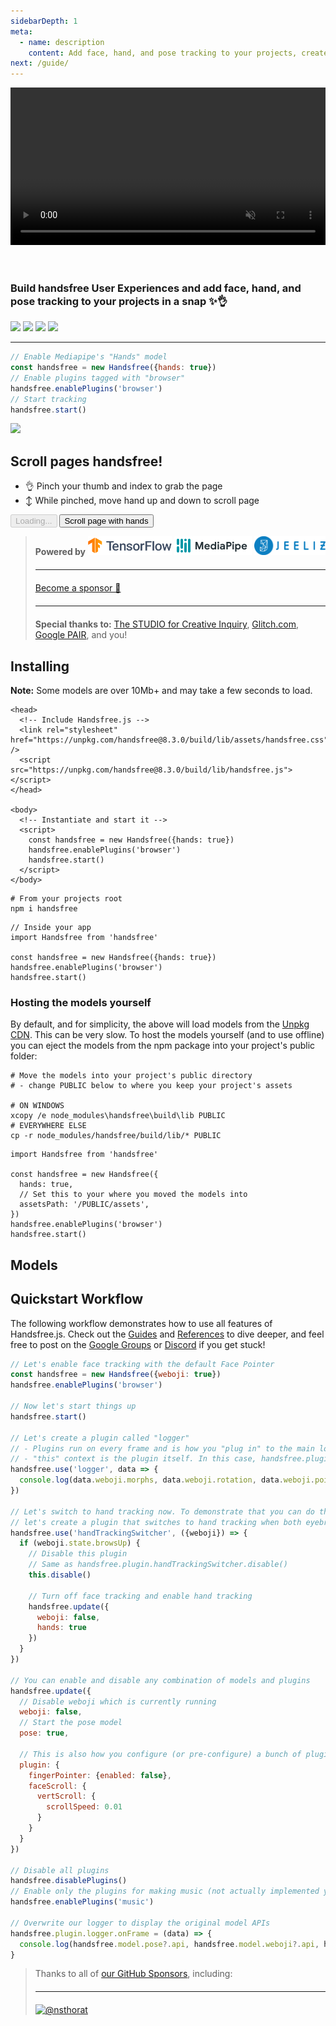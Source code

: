 ```yaml
---
sidebarDepth: 1
meta:
  - name: description
    content: Add face, hand, and pose tracking to your projects, create handsfree user experiences, and tap into our growing library of plugins and integrations ✨👌
next: /guide/
---
```


<div id="hero-video" style="position: relative">
  <h1 class="mb-0"><img alt="Handsfree.js" title="Handsfree.js" src="/branding/handsfree.png"></h1>
  <video muted loop autoplay src="/model-wall.mp4" style="width: 100%"></video>
</div>

<h3 style="padding-top: 2em">Build handsfree User Experiences and add face, hand, and pose tracking to your projects in a snap ✨👌</h3>
<p class="verticle-middle-children space-children text-center">
  <a href="https://github.com/midiblocks/handsfree"><img src="https://img.shields.io/github/stars/midiblocks/handsfree?style=social"></a>
  <a href="https://github.com/midiblocks/handsfree"><img src="https://img.shields.io/github/last-commit/handsfreejs/handsfree.svg"></a>
  <a href="https://github.com/midiblocks/handsfree"><img src="https://img.shields.io/github/tag/handsfreejs/handsfree.svg"></a>
  <a href="https://github.com/midiblocks/handsfree"><img src="https://img.shields.io/github/repo-size/handsfreejs/handsfree.svg"></a>
</p>

---

```js
// Enable Mediapipe's "Hands" model
const handsfree = new Handsfree({hands: true})
// Enable plugins tagged with "browser"
handsfree.enablePlugins('browser')
// Start tracking
handsfree.start()
```
<Window title="Demo: Scroll pages handsfree">
  <div class="row">
    <div class="col-6"><img src="https://media4.giphy.com/media/tQ1vFtoMWWpgdCoJJj/giphy.gif"></div>
    <div class="col-6">
      <h2>Scroll pages handsfree!</h2>
      <ul>
        <li>👌 Pinch your thumb and index to grab the page</li>
        <li>↕ While pinched, move hand up and down to scroll page</li>
      </ul>
      <HandsfreeToggle class="full-width handsfree-hide-when-started-without-hands" text-off="Scroll page with hands" text-on="Stop Hands" :opts="demoOpts" />
      <button class="handsfree-show-when-started-without-hands handsfree-show-when-loading" disabled><Fa-Spinner spin /> Loading...</button>
      <button class="handsfree-show-when-started-without-hands handsfree-hide-when-loading" @click="startDemo"><Fa-Video /> Scroll page with hands</button>
    </div>
  </div>
</Window>

<blockquote>
  <div class="verticle-middle-children space-children text-center">
    <strong>Powered by</strong>
    <a href="https://www.tensorflow.org/js/"><img src='/branding/tensorflow.png' height=30></a>
    <a href="https://mediapipe.dev/"><img src='/branding/mediapipe.png' height=30></a>
    <a href="https://github.com/jeeliz/jeelizWeboji"><img src='/branding/jeeliz.png' height=30></a>
  </div>
  <hr style="margin: 20px auto">
  <div class="text-center">
    <p><a href="https://github.com/sponsors/midiblocks">Become a sponsor 💜</a></p>
  </div>
  <hr style="margin: 20px auto">
  <div class="text-center">
    <strong>Special thanks to:</strong> <a href="https://studioforcreativeinquiry.org/">The STUDIO for Creative Inquiry</a>, <a href="https://glitch.com">Glitch.com</a>, <a href="https://research.google/teams/brain/pair/">Google PAIR</a>, and you!
  </div>
</blockquote>

## Installing
<TabPanel :tabs="tabs.installing">
<div data-panel="CDN">
<p><strong>Note:</strong> Some models are over 10Mb+ and may take a few seconds to load.</p>
<div class="language-html extra-class"><pre class="language-html"><code><span class="token tag"><span class="token tag"><span class="token punctuation">&lt;</span>head</span><span class="token punctuation">&gt;</span></span>
  <span class="token comment">&lt;!-- Include Handsfree.js --&gt;</span>
  <span class="token tag"><span class="token tag"><span class="token punctuation">&lt;</span>link</span> <span class="token attr-name">rel</span><span class="token attr-value"><span class="token punctuation attr-equals">=</span><span class="token punctuation">"</span>stylesheet<span class="token punctuation">"</span></span> <span class="token attr-name">href</span><span class="token attr-value"><span class="token punctuation attr-equals">=</span><span class="token punctuation">"</span>https://unpkg.com/handsfree@8.3.0/build/lib/assets/handsfree.css<span class="token punctuation">"</span></span> <span class="token punctuation">/&gt;</span></span>
  <span class="token tag"><span class="token tag"><span class="token punctuation">&lt;</span>script</span> <span class="token attr-name">src</span><span class="token attr-value"><span class="token punctuation attr-equals">=</span><span class="token punctuation">"</span>https://unpkg.com/handsfree@8.3.0/build/lib/handsfree.js<span class="token punctuation">"</span></span><span class="token punctuation">&gt;</span></span><span class="token script"></span><span class="token tag"><span class="token tag"><span class="token punctuation">&lt;/</span>script</span><span class="token punctuation">&gt;</span></span>
<span class="token tag"><span class="token tag"><span class="token punctuation">&lt;/</span>head</span><span class="token punctuation">&gt;</span></span>
&nbsp;
<span class="token tag"><span class="token tag"><span class="token punctuation">&lt;</span>body</span><span class="token punctuation">&gt;</span></span>
  <span class="token comment">&lt;!-- Instantiate and start it --&gt;</span>
  <span class="token tag"><span class="token tag"><span class="token punctuation">&lt;</span>script</span><span class="token punctuation">&gt;</span></span><span class="token script"><span class="token language-javascript">
    <span class="token keyword">const</span> handsfree <span class="token operator">=</span> <span class="token keyword">new</span> <span class="token class-name">Handsfree</span><span class="token punctuation">(</span><span class="token punctuation">{</span>hands<span class="token operator">:</span> <span class="token boolean">true</span><span class="token punctuation">}</span><span class="token punctuation">)</span>
    handsfree<span class="token punctuation">.</span><span class="token function">enablePlugins</span><span class="token punctuation">(</span><span class="token string">'browser'</span><span class="token punctuation">)</span>
    handsfree<span class="token punctuation">.</span><span class="token function">start</span><span class="token punctuation">(</span><span class="token punctuation">)</span>
  </span></span><span class="token tag"><span class="token tag"><span class="token punctuation">&lt;/</span>script</span><span class="token punctuation">&gt;</span></span>
<span class="token tag"><span class="token tag"><span class="token punctuation">&lt;/</span>body</span><span class="token punctuation">&gt;</span></span>
</code></pre></div>
</div>
<div data-panel="NPM" class="hidden">
<div class="language-bash extra-class"><pre class="language-bash"><code><span class="token comment"># From your projects root</span>
<span class="token function">npm</span> i handsfree
</code></pre></div>
<div class="language-js extra-class"><pre class="language-js"><code><span class="token comment">// Inside your app</span>
<span class="token keyword">import</span> Handsfree <span class="token keyword">from</span> <span class="token string">'handsfree'</span>
&nbsp;
<span class="token keyword">const</span> handsfree <span class="token operator">=</span> <span class="token keyword">new</span> <span class="token class-name">Handsfree</span><span class="token punctuation">(</span><span class="token punctuation">{</span>hands<span class="token operator">:</span> <span class="token boolean">true</span><span class="token punctuation">}</span><span class="token punctuation">)</span>
handsfree<span class="token punctuation">.</span><span class="token function">enablePlugins</span><span class="token punctuation">(</span><span class="token string">'browser'</span><span class="token punctuation">)</span>
handsfree<span class="token punctuation">.</span><span class="token function">start</span><span class="token punctuation">(</span><span class="token punctuation">)</span>
</code></pre></div>
<h3>Hosting the models yourself</h3>
<p>By default, and for simplicity, the above will load models from the <a href="https://unpkg.com/browse/handsfree@8.3.0/build/lib/assets">Unpkg CDN</a>. This can be very slow. To host the models yourself (and to use offline) you can eject the models from the npm package into your project's public folder:</p>
<div class="language-bash extra-class"><pre class="language-bash"><code><span class="token comment"># Move the models into your project's public directory</span>
<span class="token comment"># - change PUBLIC below to where you keep your project's assets</span>
&nbsp;
<span class="token comment"># ON WINDOWS</span>
xcopy /e node_modules<span class="token punctuation">\</span>handsfree<span class="token punctuation">\</span>build<span class="token punctuation">\</span>lib PUBLIC
<span class="token comment"># EVERYWHERE ELSE</span>
<span class="token function">cp</span> -r node_modules/handsfree/build/lib/* PUBLIC
</code></pre></div>
<div class="language-js extra-class"><pre class="language-js"><code><span class="token keyword">import</span> Handsfree <span class="token keyword">from</span> <span class="token string">'handsfree'</span>
&nbsp;
<span class="token keyword">const</span> handsfree <span class="token operator">=</span> <span class="token keyword">new</span> <span class="token class-name">Handsfree</span><span class="token punctuation">(</span><span class="token punctuation">{</span>
  hands<span class="token operator">:</span> <span class="token boolean">true</span><span class="token punctuation">,</span>
  <span class="token comment">// Set this to your where you moved the models into</span>
  assetsPath<span class="token operator">:</span> <span class="token string">'/PUBLIC/assets'</span><span class="token punctuation">,</span>
<span class="token punctuation">}</span><span class="token punctuation">)</span>
handsfree<span class="token punctuation">.</span><span class="token function">enablePlugins</span><span class="token punctuation">(</span><span class="token string">'browser'</span><span class="token punctuation">)</span>
handsfree<span class="token punctuation">.</span><span class="token function">start</span><span class="token punctuation">(</span><span class="token punctuation">)</span>
</code></pre></div>
</div>
</TabPanel>

## Models
<ModelList />

## Quickstart Workflow

The following workflow demonstrates how to use all features of Handsfree.js. Check out the [Guides](/guides/) and [References](/ref/) to dive deeper, and feel free to post on the [Google Groups](https://groups.google.com/g/handsfreejs) or [Discord](https://discord.gg/q96txF5Wf5) if you get stuck!

```js
// Let's enable face tracking with the default Face Pointer
const handsfree = new Handsfree({weboji: true})
handsfree.enablePlugins('browser')

// Now let's start things up
handsfree.start()

// Let's create a plugin called "logger"
// - Plugins run on every frame and is how you "plug in" to the main loop
// - "this" context is the plugin itself. In this case, handsfree.plugin.logger
handsfree.use('logger', data => {
  console.log(data.weboji.morphs, data.weboji.rotation, data.weboji.pointer, data, this)
})

// Let's switch to hand tracking now. To demonstrate that you can do this live,
// let's create a plugin that switches to hand tracking when both eyebrows go up
handsfree.use('handTrackingSwitcher', ({weboji}) => {
  if (weboji.state.browsUp) {
    // Disable this plugin
    // Same as handsfree.plugin.handTrackingSwitcher.disable()
    this.disable()

    // Turn off face tracking and enable hand tracking
    handsfree.update({
      weboji: false,
      hands: true
    })
  }
})

// You can enable and disable any combination of models and plugins
handsfree.update({
  // Disable weboji which is currently running
  weboji: false,
  // Start the pose model
  pose: true,

  // This is also how you configure (or pre-configure) a bunch of plugins at once
  plugin: {
    fingerPointer: {enabled: false},
    faceScroll: {
      vertScroll: {
        scrollSpeed: 0.01
      }
    }
  }
})

// Disable all plugins
handsfree.disablePlugins()
// Enable only the plugins for making music (not actually implemented yet)
handsfree.enablePlugins('music')

// Overwrite our logger to display the original model APIs
handsfree.plugin.logger.onFrame = (data) => {
  console.log(handsfree.model.pose?.api, handsfree.model.weboji?.api, handsfree.model.pose?.api)
}
```


<blockquote>
  <div class="text-center">
    <p>Thanks to all of <a href="https://github.com/midiblocks/handsfree#thanks-to-the-handsfreejsorg-github-sponsors">our GitHub Sponsors</a>, including:</p>
  </div>
  <hr style="margin: 20px auto">
  <div class="text-center">
    <a href="https://github.com/nsthorat"><img src="https://avatars3.githubusercontent.com/u/1100749?s=460&u=99b5107179ac8a00bff093bd4b67b5898301119b&v=4" height=48 title="@nsthorat"></a>
  </div>
</blockquote>




<!-- Code -->
<script>
export default {
  data () {
    return {
      demoOpts: {
        autostart: true,
        
        weboji: false,
        hands: true,
        facemesh: false,
        pose: false,
        handpose: false,

        plugin: {
          pinchScroll: {enabled: true},
          palmPointers: {enabled: true}
        }
      },

      tabs: {
        installing: ['CDN', 'NPM']
      }
    }
  },

  methods: {
    /**
     * Start the page with our preset options
     */
    startDemo () {
      this.$root.handsfree.update(this.demoOpts)
    }
  }
}
</script>


<style>
  #hero-video {
    margin-bottom: 1em;
  }
  #hero-video h1 {
    position: absolute;
    top: 50%;
    transform: translateY(-75%);
    padding: 3%  20% 2% 20%;
    background: rgba(34,34,34, 25%);
    background: linear-gradient(90deg, rgba(34,34,34,0) 0%, rgba(34,34,34,1) 40%, rgba(34,34,34,1) 50%, rgba(34,34,34,1) 60%, rgba(34,34,34,0) 100%)
  }
</style>
